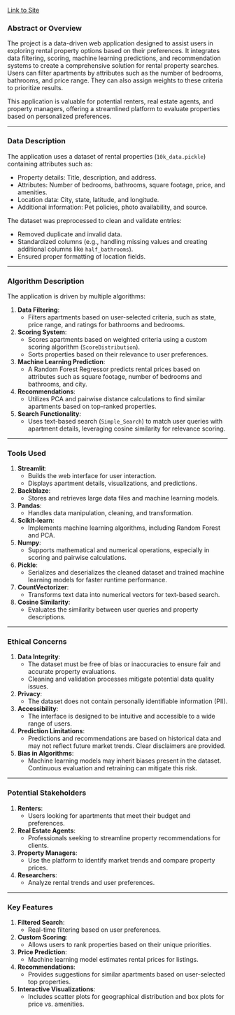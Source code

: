 [Link to Site](https://datasciencegroup1.streamlit.app)

### Abstract or Overview

The project is a data-driven web application designed to assist users in exploring rental property options based on their preferences. It integrates data filtering, scoring, machine learning predictions, and recommendation systems to create a comprehensive solution for rental property searches. Users can filter apartments by attributes such as the number of bedrooms, bathrooms, and price range. They can also assign weights to these criteria to prioritize results. 

This application is valuable for potential renters, real estate agents, and property managers, offering a streamlined platform to evaluate properties based on personalized preferences.

---

### Data Description

The application uses a dataset of rental properties (`10k_data.pickle`) containing attributes such as:

- Property details: Title, description, and address.
- Attributes: Number of bedrooms, bathrooms, square footage, price, and amenities.
- Location data: City, state, latitude, and longitude.
- Additional information: Pet policies, photo availability, and source.

The dataset was preprocessed to clean and validate entries:

- Removed duplicate and invalid data.
- Standardized columns (e.g., handling missing values and creating additional columns like `half_bathrooms`).
- Ensured proper formatting of location fields.

---

### Algorithm Description

The application is driven by multiple algorithms:

1. **Data Filtering**:
   - Filters apartments based on user-selected criteria, such as state, price range, and ratings for bathrooms and bedrooms.
2. **Scoring System**:
   - Scores apartments based on weighted criteria using a custom scoring algorithm (`ScoreDistribution`).
   - Sorts properties based on their relevance to user preferences.
3. **Machine Learning Prediction**:
   - A Random Forest Regressor predicts rental prices based on attributes such as square footage, number of bedrooms and bathrooms, and city.
4. **Recommendations**:
   - Utilizes PCA and pairwise distance calculations to find similar apartments based on top-ranked properties.
5. **Search Functionality**:
   - Uses text-based search (`Simple_Search`) to match user queries with apartment details, leveraging cosine similarity for relevance scoring.

---

### Tools Used

1. **Streamlit**:
   - Builds the web interface for user interaction.
   - Displays apartment details, visualizations, and predictions.
2. **Backblaze**:
   - Stores and retrieves large data files and machine learning models.
3. **Pandas**:
   - Handles data manipulation, cleaning, and transformation.
4. **Scikit-learn**:
   - Implements machine learning algorithms, including Random Forest and PCA.
5. **Numpy**:
   - Supports mathematical and numerical operations, especially in scoring and pairwise calculations.
6. **Pickle**:
   - Serializes and deserializes the cleaned dataset and trained machine learning models for faster runtime performance.
7. **CountVectorizer**:
   - Transforms text data into numerical vectors for text-based search.
8. **Cosine Similarity**:
   - Evaluates the similarity between user queries and property descriptions.

---

### Ethical Concerns

1. **Data Integrity**:
   - The dataset must be free of bias or inaccuracies to ensure fair and accurate property evaluations.
   - Cleaning and validation processes mitigate potential data quality issues.
2. **Privacy**:
   - The dataset does not contain personally identifiable information (PII).
3. **Accessibility**:
   - The interface is designed to be intuitive and accessible to a wide range of users.
4. **Prediction Limitations**:
   - Predictions and recommendations are based on historical data and may not reflect future market trends. Clear disclaimers are provided.
5. **Bias in Algorithms**:
   - Machine learning models may inherit biases present in the dataset. Continuous evaluation and retraining can mitigate this risk.

---

### Potential Stakeholders

1. **Renters**:
   - Users looking for apartments that meet their budget and preferences.
2. **Real Estate Agents**:
   - Professionals seeking to streamline property recommendations for clients.
3. **Property Managers**:
   - Use the platform to identify market trends and compare property prices.
4. **Researchers**:
   - Analyze rental trends and user preferences.

---

### Key Features

1. **Filtered Search**:
   - Real-time filtering based on user preferences.
2. **Custom Scoring**:
   - Allows users to rank properties based on their unique priorities.
3. **Price Prediction**:
   - Machine learning model estimates rental prices for listings.
4. **Recommendations**:
   - Provides suggestions for similar apartments based on user-selected top properties.
5. **Interactive Visualizations**:
   - Includes scatter plots for geographical distribution and box plots for price vs. amenities.
